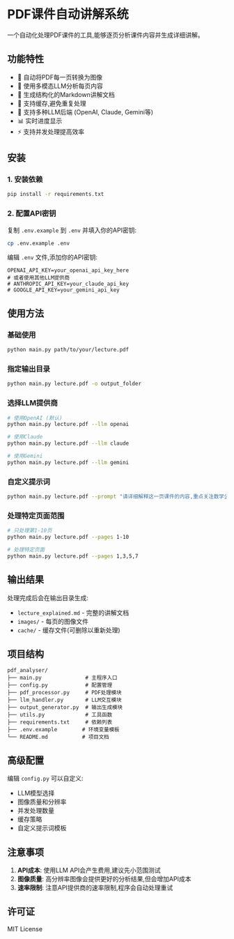 # PDF课件自动讲解系统

一个自动化处理PDF课件的工具,能够逐页分析课件内容并生成详细讲解。

## 功能特性

- 📄 自动将PDF每一页转换为图像
- 🤖 使用多模态LLM分析每页内容
- 📝 生成结构化的Markdown讲解文档
- 💾 支持缓存,避免重复处理
- 🔄 支持多种LLM后端 (OpenAI, Claude, Gemini等)
- 📊 实时进度显示
- ⚡ 支持并发处理提高效率

## 安装

### 1. 安装依赖

```bash
pip install -r requirements.txt
```

### 2. 配置API密钥

复制 `.env.example` 到 `.env` 并填入你的API密钥:

```bash
cp .env.example .env
```

编辑 `.env` 文件,添加你的API密钥:

```
OPENAI_API_KEY=your_openai_api_key_here
# 或者使用其他LLM提供商
# ANTHROPIC_API_KEY=your_claude_api_key
# GOOGLE_API_KEY=your_gemini_api_key
```

## 使用方法

### 基础使用

```bash
python main.py path/to/your/lecture.pdf
```

### 指定输出目录

```bash
python main.py lecture.pdf -o output_folder
```

### 选择LLM提供商

```bash
# 使用OpenAI (默认)
python main.py lecture.pdf --llm openai

# 使用Claude
python main.py lecture.pdf --llm claude

# 使用Gemini
python main.py lecture.pdf --llm gemini
```

### 自定义提示词

```bash
python main.py lecture.pdf --prompt "请详细解释这一页课件的内容,重点关注数学公式和定理"
```

### 处理特定页面范围

```bash
# 只处理第1-10页
python main.py lecture.pdf --pages 1-10

# 处理特定页面
python main.py lecture.pdf --pages 1,3,5,7
```

## 输出结果

处理完成后会在输出目录生成:

- `lecture_explained.md` - 完整的讲解文档
- `images/` - 每页的图像文件
- `cache/` - 缓存文件(可删除以重新处理)

## 项目结构

```
pdf_analyser/
├── main.py              # 主程序入口
├── config.py            # 配置管理
├── pdf_processor.py     # PDF处理模块
├── llm_handler.py       # LLM交互模块
├── output_generator.py  # 输出生成模块
├── utils.py             # 工具函数
├── requirements.txt     # 依赖列表
├── .env.example        # 环境变量模板
└── README.md           # 项目文档
```

## 高级配置

编辑 `config.py` 可以自定义:

- LLM模型选择
- 图像质量和分辨率
- 并发处理数量
- 缓存策略
- 自定义提示词模板

## 注意事项

1. **API成本**: 使用LLM API会产生费用,建议先小范围测试
2. **图像质量**: 高分辨率图像会提供更好的分析结果,但会增加API成本
3. **速率限制**: 注意API提供商的速率限制,程序会自动处理重试

## 许可证

MIT License
